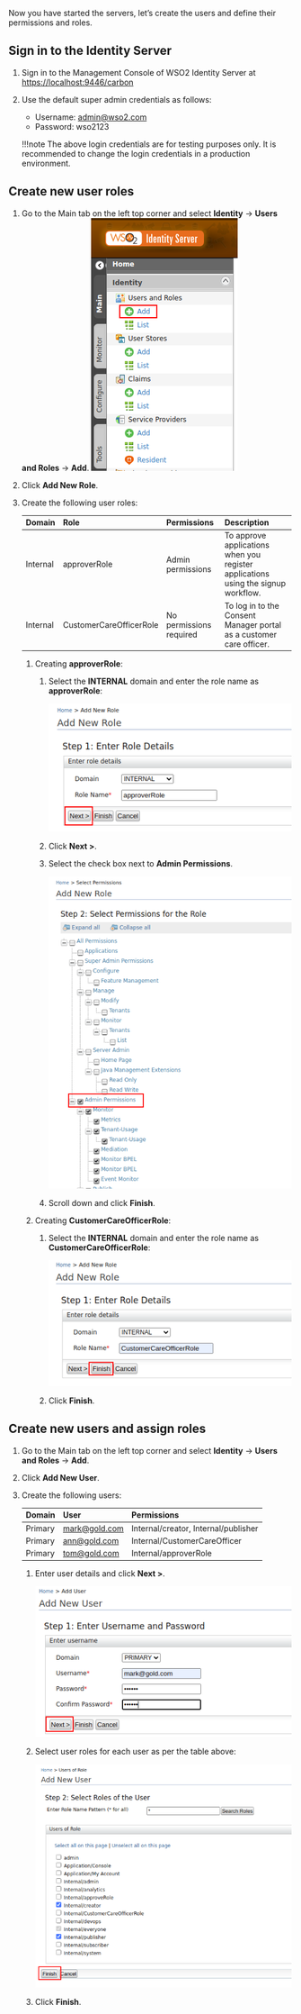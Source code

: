 Now you have started the servers, let’s create the users and define their permissions and  roles.

## Sign in to the Identity Server

1. Sign in to the Management Console of WSO2 Identity Server at [https://localhost:9446/carbon](https://localhost:9446/carbon)

2. Use the default super admin credentials as follows:
    - Username: admin@wso2.com
    - Password: wso2123

    !!!note
        The above login credentials are for testing purposes only. It is recommended to change the login credentials in
        a production environment.

## Create new user roles

1. Go to the Main tab on the left top corner and select **Identity** -> **Users and Roles** -> **Add**. ![add_user_roles](../assets/img/get-started/quick-start-guide/go-to-add-user-roles.png)
2. Click **Add New Role**.
3. Create the following user roles:

    | Domain | Role| Permissions | Description |
    |--------|--------|--------|---------------|
    |Internal|approverRole|Admin permissions| To approve applications when you register applications using the signup workflow. |
    |Internal|CustomerCareOfficerRole|No permissions required | To log in to the Consent Manager portal as a customer care officer. |

    1. Creating **approverRole**:

        1. Select the **INTERNAL** domain and enter the role name as **approverRole**:

            ![enter_approver_role_details](../assets/img/get-started/quick-start-guide/enter-role-details-approver-role.png)

        2. Click **Next >**.

        3. Select the check box next to **Admin Permissions**.

             ![select_approver_permissoions](../assets/img/get-started/quick-start-guide/select-permissions.png)

        4. Scroll down and click **Finish**.

    2. Creating **CustomerCareOfficerRole**:

        1. Select the **INTERNAL** domain and enter the role name as **CustomerCareOfficerRole**:

            ![enter_customercareofficer_role_details](../assets/img/get-started/quick-start-guide/enter-role-details-customercareofficer_role.png)

        2. Click **Finish**.

## Create new users and assign roles

1. Go to the Main tab on the left top corner and select **Identity** -> **Users and Roles** -> **Add**.
2. Click **Add New User**.
3. Create the following users:

    | Domain | User| Permissions|
    |--------|--------|--------|
    |Primary|mark@gold.com|Internal/creator, Internal/publisher|
    |Primary|ann@gold.com|Internal/CustomerCareOfficer|
    |Primary|tom@gold.com|Internal/approverRole|

    1. Enter user details and click **Next >**.

        ![add_new_user](../assets/img/get-started/quick-start-guide/add-new-user.png)

    2. Select user roles for each user as per the table above:

        ![set_new_user_roles](../assets/img/get-started/quick-start-guide/set-new-user-roles.png)

    3. Click **Finish**.